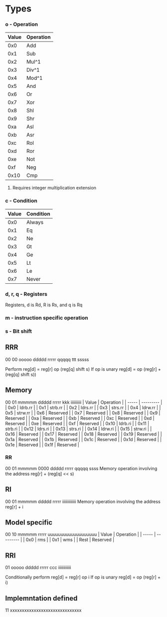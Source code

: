 # Types

### o - Operation
| Value | Operation |
| ----- | --------- |
| 0x0   | Add       |
| 0x1   | Sub       |
| 0x2   | Mul^1     |
| 0x3   | Div^1     |
| 0x4   | Mod^1
| 0x5   | And       |
| 0x6   | Or        |
| 0x7   | Xor       |
| 0x8   | Shl       |
| 0x9   | Shr       |
| 0xa   | Asl       |
| 0xb   | Asr       |
| 0xc   | Rol       |
| 0xd   | Ror       |
| 0xe   | Not       |
| 0xf   | Neg       |
| 0x10  | Cmp       |

1. Requires integer multiplication extension

### c - Condition
| Value | Condition |
| ----- | --------- |
| 0x0   | Always    |
| 0x1   | Eq        |
| 0x2   | Ne        |
| 0x3   | Gt        |
| 0x4   | Ge        |
| 0x5   | Lt        |
| 0x6   | Le        |
| 0x7   | Never     |

### d, r, q - Registers
Registers, d is Rd, R is Rs, and q is Rq

### m - instruction specific operation

### s - Bit shift

## RRR
00 00 ooooo ddddd rrrrr qqqqq ttt sssss

Perform reg[d] = reg[r] op (reg[q] shift s)
If op is unary reg[d] = op (reg[r] + (reg[q] shift s))

## Memory
00 01 mmmmm ddddd rrrrr kkk iiiiiiiiii
| Value | Operation |
| ----- | --------- |
| 0x0   | ldrb.rr   |
| 0x1   | strb.rr   |
| 0x2   | ldrs.rr   |
| 0x3   | strs.rr   |
| 0x4   | ldrw.rr   |
| 0x5   | strw.rr   |
| 0x6   | Reserved  |
| 0x7   | Reserved  |
| 0x8   | Reserved  |
| 0x9   | Reserved  |
| 0xa   | Reserved  |
| 0xb   | Reserved  |
| 0xc   | Reserved  |
| 0xd   | Reserved  |
| 0xe   | Reserved  |
| 0xf   | Reserved  |
| 0x10  | ldrb.ri   |
| 0x11  | strb.ri   |
| 0x12  | ldrs.ri   |
| 0x13  | strs.ri   |
| 0x14  | ldrw.ri   |
| 0x15  | strw.ri   |
| 0x16  | Reserved  |
| 0x17  | Reserved  |
| 0x18  | Reserved  |
| 0x19  | Reserved  |
| 0x1a  | Reserved  |
| 0x1b  | Reserved  |
| 0x1c  | Reserved  |
| 0x1d  | Reserved  |
| 0x1e  | Reserved  |
| 0x1f  | Reserved  |

### RR
00 01 mmmmm 0000 ddddd rrrrr qqqqq ssss
Memory operation involving the address reg[r] + (reg[q] << s)

## RI
00 01 mmmmm ddddd rrrrr iiiiiiiiiiiii
Memory operation involving the address reg[r] + i

## Model specific
00 10 mmmmm rrrrr uuuuuuuuuuuuuuuuuuu
| Value | Operation |
| ----- | --------- |
| 0x0   | rms       |
| 0x1   | wms       |
| Rest  | Reserved  |

## RRI
01 ooooo ddddd rrrrr ccc iiiiiiiiiiii

Conditionally perform reg[d] = reg[r] op i
If op is unary reg[d] = op (reg[r] + i)

## Implemntation defined
11 xxxxxxxxxxxxxxxxxxxxxxxxxxxxxx